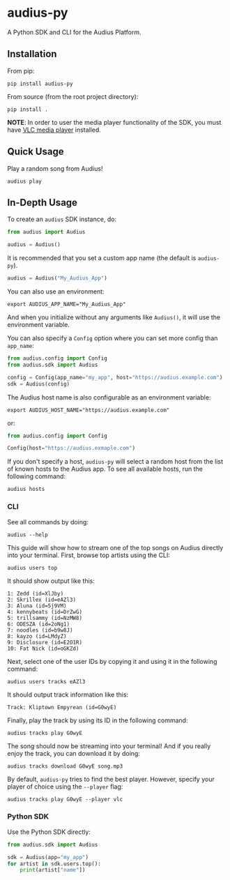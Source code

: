# audius-py

A Python SDK and CLI for the Audius Platform.

## Installation

From pip:

```shell
pip install audius-py
```

From source (from the root project directory):

```shell
pip install .
```

**NOTE**: In order to user the media player functionality of the SDK, you must have [VLC media player](https://www.videolan.org/vlc/) installed.

## Quick Usage

Play a random song from Audius!

```shell
audius play
```

## In-Depth Usage

To create an `audius` SDK instance, do:

```python
from audius import Audius

audius = Audius()
```

It is recommended that you set a custom app name (the default is `audius-py`).

```python
audius = Audius("My_Audius_App")
```

You can also use an environment:

```shell
export AUDIUS_APP_NAME="My_Audius_App"
```

And when you initialize without any arguments like `Audius()`, it will use the environment variable.

You can also specify a `Config` option where you can set more config than `app_name`:

```python
from audius.config import Config
from audius.sdk import Audius

config = Config(app_name="my_app", host="https://audius.example.com")
sdk = Audius(config)
```

The Audius host name is also configurable as an environment variable:

```shell
export AUDIUS_HOST_NAME="https://audius.example.com"
```

or:

```python
from audius.config import Config

Config(host="https://audius.exmaple.com")
```

If you don't specify a host, `audius-py` will select a random host from the list of known hosts to the Audius app.
To see all available hosts, run the following command:

```shell
audius hosts
```

### CLI

See all commands by doing:

```shell
audius --help
```

This guide will show how to stream one of the top songs on Audius directly into your terminal.
First, browse top artists using the CLI:

```shell
audius users top
```

It should show output like this:

```shell
1: Zedd (id=XlJby)
2: Skrillex (id=eAZl3)
3: Aluna (id=5j9VM)
4: kennybeats (id=DrZwG)
5: trillsammy (id=NzMW8)
6: ODESZA (id=2oNg1)
7: noodles (id=b9w8J)
8: kayzo (id=LMdyZ)
9: Disclosure (id=E2O1R)
10: Fat Nick (id=oGKZd)
```

Next, select one of the user IDs by copying it and using it in the following command:

```shell
audius users tracks eAZl3
```

It should output track information like this:

```shell
Track: Kliptown Empyrean (id=G0wyE)
```

Finally, play the track by using its ID in the following command:

```shell
audius tracks play G0wyE
```

The song should now be streaming into your terminal!
And if you really enjoy the track, you can download it by doing:

```shell
audius tracks download G0wyE song.mp3
```

By default, `audius-py` tries to find the best player.
However, specify your player of choice using the `--player` flag:

```shell
audius tracks play G0wyE --player vlc
```

### Python SDK

Use the Python SDK directly:

```python
from audius.sdk import Audius

sdk = Audius(app="my_app")
for artist in sdk.users.top():
    print(artist["name"])
```
